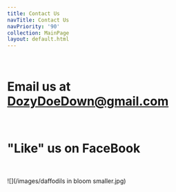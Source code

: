 ```yaml
---
title: Contact Us
navTitle: Contact Us
navPriority: '90'
collection: MainPage
layout: default.html
---
```

<br />

# Email us at   [ DozyDoeDown@gmail.com](DozyDoeDown@gmail.com)

<br />

# "Like" us on FaceBook 

<br />

![](/images/daffodils in bloom smaller.jpg)

<br />

#
